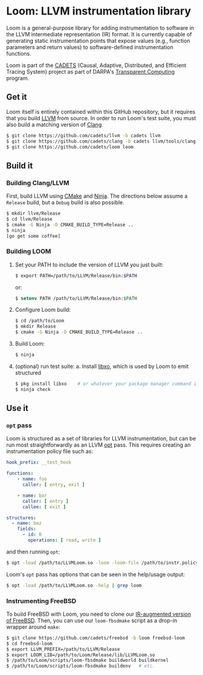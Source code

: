 ﻿# Loom: LLVM instrumentation library

Loom is a general-purpose library for adding instrumentation to software in the LLVM intermediate representation (IR) format. It is currently capable of generating static instrumentation points that expose values (e.g., function parameters and return values) to software-defined instrumentation functions.

Loom is part of the [CADETS](https://www.cl.cam.ac.uk/research/security/cadets) (Causal, Adaptive, Distributed, and Efficient Tracing System) project as part of DARPA's [Transparent Computing](http://www.darpa.mil/program/transparent-computing) program.

## Get it

Loom itself is entirely contained within this GitHub repository, but it requires that you build [LLVM](http://llvm.org) from source. In order to run Loom's test suite, you must also build a matching version of [Clang](http://clang.llvm.org).

```sh
$ git clone https://github.com/cadets/llvm -b cadets llvm
$ git clone https://github.com/cadets/clang -b cadets llvm/tools/clang
$ git clone https://github.com/cadets/loom loom
```


## Build it

### Building Clang/LLVM

First, build LLVM using [CMake](https://cmake.org) and [Ninja](https://ninja-build.org). The directions below assume a `Release` build, but a `Debug` build is also possible.

```sh
$ mkdir llvm/Release
$ cd llvm/Release
$ cmake -G Ninja -D CMAKE_BUILD_TYPE=Release ..
$ ninja
[go get some coffee]
```

### Building LOOM

1. Set your PATH to include the version of LLVM you just built:

    ```sh
    $ export PATH=/path/to/LLVM/Release/bin:$PATH
    ```
    or:
    ```csh
    $ setenv PATH /path/to/LLVM/Release/bin:$PATH
    ```

1. Configure Loom build:
    ```sh
    $ cd /path/to/Loom
    $ mkdir Release
    $ cmake -G Ninja -D CMAKE_BUILD_TYPE=Release ..
    ```

1. Build Loom:
    ```sh
    $ ninja
    ```

1. (optional) run test suite:
    a. Install [libxo](https://github.com/Juniper/libxo), which is used by
       Loom to emit structured
    ```sh
    $ pkg install libxo    # or whatever your package manager command is
    $ ninja check
    ```


## Use it

### `opt` pass

Loom is structured as a set of libraries for LLVM instrumentation, but can be run most straightforwardly as an LLVM [opt](http://llvm.org/docs/CommandGuide/opt.html) pass. This requires creating an instrumentation policy file such as:

```yaml
hook_prefix: __test_hook

functions:
    - name: foo
      caller: [ entry, exit ]

    - name: bar
      caller: [ entry ]
      callee: [ exit ]

structures:
  - name: baz
    fields:
      - id: 0
        operations: [ read, write ]
```

and then running `opt`:

```sh
$ opt -load /path/to/LLVMLoom.so -loom -loom-file /path/to/instr.policy
```

Loom's `opt` pass has options that can be seen in the help/usage output:

```sh
$ opt -load /path/to/LLVMLoom.so -help | grep loom
```


### Instrumenting FreeBSD

To build FreeBSD with Loom, you need to clone our [IR-augmented version of FreeBSD](https://github.com/cadets/freebsd/branches/loom). Then, you can use our `loom-fbsdmake` script as a drop-in wrapper around `make`:

```sh
$ git clone https://github.com/cadets/freebsd -b loom freebsd-loom
$ cd freebsd-loom
$ export LLVM_PREFIX=/path/to/LLVM/Release
$ export LOOM_LIB=/path/to/Loom/Release/lib/LLVMLoom.so
$ /path/to/Loom/scripts/loom-fbsdmake buildworld buildkernel
$ /path/to/Loom/scripts/loom-fbsdmake buildenv   # etc.
```
